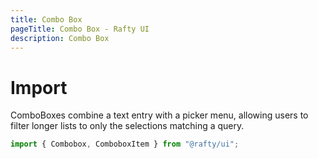 ```yaml
---
title: Combo Box
pageTitle: Combo Box - Rafty UI
description: Combo Box
---
```


# Import

ComboBoxes combine a text entry with a picker menu, allowing users to filter longer lists to only the selections matching a query.

```jsx
import { Combobox, ComboboxItem } from "@rafty/ui";
```
